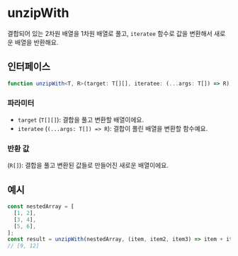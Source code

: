 # unzipWith

결합되어 있는 2차원 배열을 1차원 배열로 풀고, `iteratee` 함수로 값을 변환해서 새로운 배열을 반환해요.

## 인터페이스

```typescript
function unzipWith<T, R>(target: T[][], iteratee: (...args: T[]) => R): R[];
```

### 파라미터

- `target` (`T[][]`): 결합을 풀고 변환할 배열이에요.
- `iteratee` (`(...args: T[]) => R`): 결합이 풀린 배열을 변환할 함수예요.

### 반환 값

(`R[]`): 결합을 풀고 변환된 값들로 만들어진 새로운 배열이에요.

## 예시

```typescript
const nestedArray = [
  [1, 2],
  [3, 4],
  [5, 6],
];
const result = unzipWith(nestedArray, (item, item2, item3) => item + item2 + item3);
// [9, 12]
```
